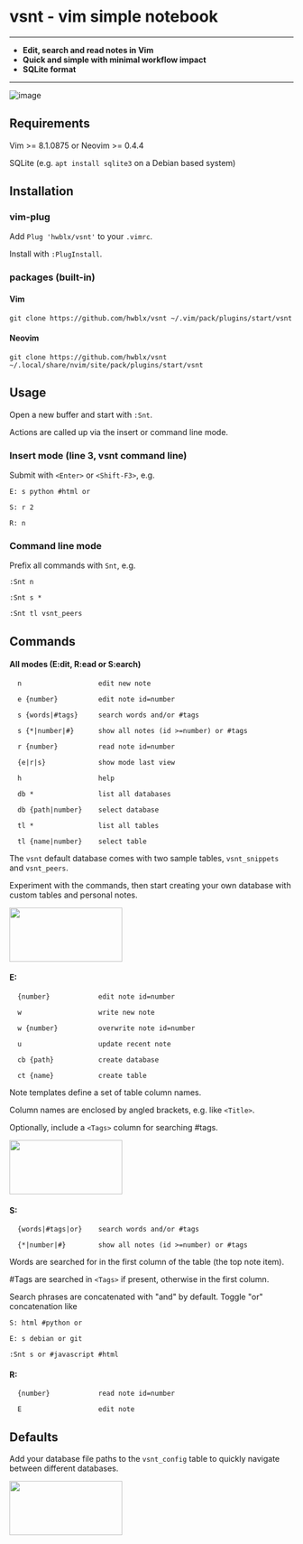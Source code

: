 # vsnt - vim simple notebook
****
- **Edit, search and read notes in Vim**
- **Quick and simple with minimal workflow impact**
- **SQLite format**
****

![image](https://github.com/user-attachments/assets/309faf5e-f558-42d6-b7e1-d1ceb4d8e0f7)


## Requirements
Vim >= 8.1.0875 or Neovim >= 0.4.4

SQLite (e.g. `apt install sqlite3` on a Debian based system)

## Installation
### vim-plug
Add `Plug 'hwblx/vsnt'` to your `.vimrc`.

Install with `:PlugInstall`.

### packages (built-in)
#### Vim
`git clone https://github.com/hwblx/vsnt ~/.vim/pack/plugins/start/vsnt`

#### Neovim
`git clone https://github.com/hwblx/vsnt ~/.local/share/nvim/site/pack/plugins/start/vsnt`

## Usage
Open a new buffer and start with `:Snt`.

Actions are called up via the insert or command line mode.

### Insert mode (line 3, vsnt command line) 
Submit with `<Enter>` or `<Shift-F3>`, e.g.

`E: s python #html or`

`S: r 2`
  
`R: n`

### Command line mode
Prefix all commands with `Snt`, e.g.

`:Snt n`

`:Snt s *`

`:Snt tl vsnt_peers`

## Commands
#### All modes (E:dit, R:ead or S:earch)
`  n                   edit new note`

`  e {number}          edit note id=number`

`  s {words|#tags}     search words and/or #tags`                  

`  s {*|number|#}      show all notes (id >=number) or #tags`

`  r {number}          read note id=number`

`  {e|r|s}             show mode last view`

`  h                   help`

`  db *                list all databases`

`  db {path|number}    select database`

`  tl *                list all tables`

`  tl {name|number}    select table`

The `vsnt` default database comes with two sample tables, `vsnt_snippets` and `vsnt_peers`. 

Experiment with the commands, then start creating your own database with custom tables and personal notes.

<img src="https://github.com/user-attachments/assets/a2317df6-e800-4d91-a9a0-fb78c36c61ad" width="200" height="96">

#### E:
`  {number}            edit note id=number`

`  w                   write new note`

`  w {number}          overwrite note id=number`

`  u                   update recent note`

`  cb {path}           create database`

`  ct {name}           create table`

Note templates define a set of table column names. 

Column names are enclosed by angled brackets, e.g. like `<Title>`. 

Optionally, include a `<Tags>` column for searching #tags.

<img src="https://github.com/user-attachments/assets/cf2128dd-2da8-4052-8d66-961f9cdeedd5" width="200" height="96">

#### S:
`  {words|#tags|or}    search words and/or #tags`

`  {*|number|#}        show all notes (id >=number) or #tags`

Words are searched for in the first column of the table (the top note item).

#Tags are searched in `<Tags>` if present, otherwise in the first column.

Search phrases are concatenated with "and" by default. Toggle "or" concatenation like

`S: html #python or`

`E: s debian or git`

`:Snt s or #javascript #html`

#### R:
`  {number}            read note id=number`

`  E                   edit note`

## Defaults
Add your database file paths to the `vsnt_config` table to quickly navigate between different databases.

<img src="https://github.com/user-attachments/assets/32664f9b-31aa-4838-9be1-ad5e393275d3" width="200" height="96">



